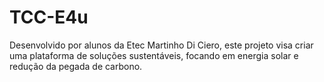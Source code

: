# TCC-E4u
Desenvolvido por alunos da Etec Martinho Di Ciero, este projeto visa criar uma plataforma de soluções sustentáveis, focando em energia solar e redução da pegada de carbono.

